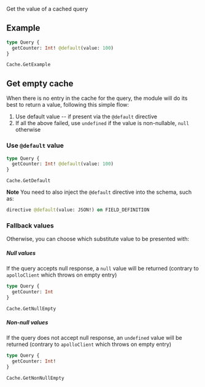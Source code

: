 Get the value of a cached query

## Example

```graphql
type Query {
  getCounter: Int! @default(value: 100)
}
```

```snapshot
Cache.GetExample
```

## Get empty cache

When there is no entry in the cache for the query, the module will do its best to return a value, following this simple flow:

1. Use default value -- if present via the `@default` directive
1. If all the above failed, use `undefined` if the value is non-nullable, `null` otherwise

### Use `@default` value

```graphql
type Query {
  getCounter: Int! @default(value: 100)
}
```

```snapshot
Cache.GetDefault
```

**Note** You need to also inject the `@default` directive into the schema, such as:

```graphql
directive @default(value: JSON!) on FIELD_DEFINITION
```

### Fallback values

Otherwise, you can choose which substitute value to be presented with:

##### Null values

If the query accepts null response, a `null` value will be returned (contrary to `apolloClient` which throws on empty entry)

```graphql
type Query {
  getCounter: Int
}
```

```snapshot
Cache.GetNullEmpty
```

##### Non-null values

If the query does not accept null response, an `undefined` value will be returned (contrary to `apolloClient` which throws on empty entry)

```graphql
type Query {
  getCounter: Int!
}
```

```snapshot
Cache.GetNonNullEmpty
```
